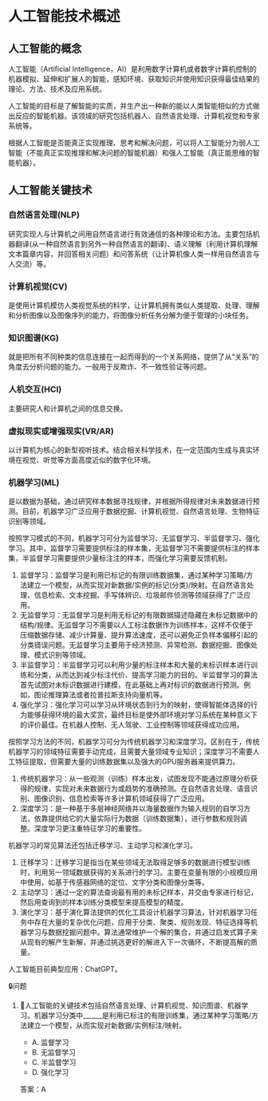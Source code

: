 
# 人工智能技术概述

## 人工智能的概念

人工智能（Artificial Intelligence，AI）是利用数字计算机或者数字计算机控制的机器模拟、延伸和扩展人的智能，感知环境、获取知识并使用知识获得最佳结果的理论、方法、技术及应用系统。

人工智能的目标是了解智能的实质，并生产出一种新的能以人类智能相似的方式做出反应的智能机器。该领域的研究包括机器人、自然语言处理、计算机视觉和专家系统等。

根据人工智能是否能真正实现推理、思考和解决问题，可以将人工智能分为弱人工智能（不能真正实现推理和解决问题的智能机器）和强人工智能（真正能思维的智能机器）。

## 人工智能关键技术

### 自然语言处理(NLP)

研究实现人与计算机之间用自然语言进行有效通信的各种理论和方法。主要包括机器翻译(从一种自然语言到另外一种自然语言的翻译)、语义理解（利用计算机理解文本篇章内容，并回答相关问题）和问答系统（让计算机像人类一样用自然语言与人交流）等。

### 计算机视觉(CV)

是使用计算机模仿人类视觉系统的科学，让计算机拥有类似人类提取、处理、理解和分析图像以及图像序列的能力，将图像分析任务分解为便于管理的小块任务。

### 知识图谱(KG)

就是把所有不同种类的信息连接在一起而得到的一个关系网络，提供了从“关系”的角度去分析问题的能力。一般用于反欺诈、不一致性验证等问题。

### 人机交互(HCI)

主要研究人和计算机之间的信息交换。

### 虚拟现实或增强现实(VR/AR)

以计算机为核心的新型视听技术。结合相关科学技术，在一定范围内生成与真实环境在视觉、听觉等方面高度近似的数字化环境。

### 机器学习(ML)

是以数据为基础，通过研究样本数据寻找规律，并根据所得规律对未来数据进行预测。目前，机器学习广泛应用于数据挖掘、计算机视觉、自然语言处理、生物特征识别等领域。

按照学习模式的不同，机器学习可分为监督学习、无监督学习、半监督学习、强化学习。其中，监督学习需要提供标注的样本集，无监督学习不需要提供标注的样本集，半监督学习需要提供少量标注注的样本，而强化学习需要反馈机制。

1. 监督学习：监督学习是利用已标记的有限训练数据集，通过某种学习策略/方法建立一个模型，从而实现对新数据/实例的标记(分类)/映射。在自然语言处理、信息检索、文本挖掘、手写体辨识、垃圾邮件侦测等领域获得了广泛应用。
2. 无监督学习：无监督学习是利用无标记的有限数据描述隐藏在未标记数据中的结构/规律。无监督学习不需要以人工标注数据作为训练样本，这样不仅便于压缩数据存储、减少计算量、提升算法速度，还可以避免正负样本偏移引起的分类错误问题。无监督学习主要用于经济预测、异常检测、数据挖掘、图像处理、模式识别等领域。
3. 半监督学习：半监督学习可以利用少量的标注样本和大量的未标识样本进行训练和分类，从而达到减少标注代价、提高学习能力的目的。半监督学习的算法首先试图对未标识数据进行建模，在此基础上再对标识的数据进行预测。例如，图论推理算法或者拉普拉斯支持向量机等。
4. 强化学习：强化学习可以学习从环境状态到行为的映射，使得智能体选择的行为能够获得环境的最大奖赏，最终目标是使外部环境对学习系统在某种意义下的评价最佳。在机器人控制、无人驾驶、工业控制等领域获得成功应用。

按照学习方法的不同，机器学习可分为传统机器学习和深度学习。区别在于，传统机器学习的领域特征需要手动完成，且需要大量领域专业知识；深度学习不需要人工特征提取，但需要大量的训练数据集以及强大的GPU服务器来提供算力。

1. 传统机器学习：从一些观测（训练）样本出发，试图发现不能通过原理分析获得的规律，实现对未来数据行为或趋势的准确预测。在自然语言处理、语音识别、图像识别、信息检索等许多计算机领域获得了广泛应用。
2. 深度学习：是一种基于多层神经网络并以海量数据作为输入规则的自学习方法，依靠提供给它的大量实际行为数据（训练数据集），进行参数和规则调整。深度学习更注重特征学习的重要性。

机器学习的常见算法还包括迁移学习、主动学习和演化学习。

1. 迁移学习：迁移学习是指当在某些领域无法取得足够多的数据进行模型训练时，利用另一领域数据获得的关系进行的学习。主要在变量有限的小规模应用中使用，如基于传感器网络的定位、文字分类和图像分类等。
2. 主动学习：通过一定的算法查询最有用的未标记样本，并交由专家进行标记，然后用查询到的样本训练分类模型来提高模型的精度。
3. 演化学习：基于演化算法提供的优化工具设计机器学习算法，针对机器学习任务中存在大量的复杂优化问题，应用于分类、聚类、规则发现、特征选择等机器学习与数据挖掘问题中。算法通常维护一个解的集合，并通过启发式算子来从现有的解产生新解，并通过挑选更好的解进入下一次循环，不断提高解的质量。

人工智能目前典型应用：ChatGPT。

🔒问题

1. 🔴人工智能的关键技术包括自然语言处理、计算机视觉、知识图谱、机器学习。机器学习分类中______是利用已标注的有限训练集，通过某种学习策略/方法建立一个模型，从而实现对新数据/实例标注/映射。

    - A. 监督学习
    - B. 无监督学习
    - C. 半监督学习
    - D. 强化学习

    答案：A
